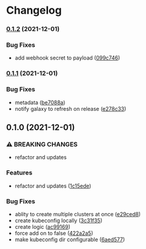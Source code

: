 # Changelog

### [0.1.2](https://www.github.com/kameshsampath/ansible-role-minikube/compare/v0.1.1...v0.1.2) (2021-12-01)


### Bug Fixes

* add webhook secret to payload ([099c746](https://www.github.com/kameshsampath/ansible-role-minikube/commit/099c746d92449cb884cc9678c14edbd1861d89e8))

### [0.1.1](https://www.github.com/kameshsampath/ansible-role-minikube/compare/v0.1.0...v0.1.1) (2021-12-01)


### Bug Fixes

* metadata ([be7088a](https://www.github.com/kameshsampath/ansible-role-minikube/commit/be7088aaeb3167bdb8898d0ebabba0a479ad5323))
* notify galaxy to refresh on release ([e278c33](https://www.github.com/kameshsampath/ansible-role-minikube/commit/e278c337af60b3a7e81d27abfe23ec6502eca86e))

## 0.1.0 (2021-12-01)


### ⚠ BREAKING CHANGES

* refactor and updates

### Features

* refactor and updates ([1c15ede](https://www.github.com/kameshsampath/ansible-role-minikube/commit/1c15edece04766f7d97f34cb5ea28d5900fe1495))


### Bug Fixes

* ablity to create multiple clusters at once ([e29ced8](https://www.github.com/kameshsampath/ansible-role-minikube/commit/e29ced815a83cfa899640f9355d46a8bde9dd34e))
* create kubeconfig locally ([3c31f35](https://www.github.com/kameshsampath/ansible-role-minikube/commit/3c31f35378d4c4086728d57d3c242dc2002872c7))
* create logic ([ac99169](https://www.github.com/kameshsampath/ansible-role-minikube/commit/ac991696e3cf938fbffc8c4502e2b1f468c3fb7b))
* force add on to false ([422a2a5](https://www.github.com/kameshsampath/ansible-role-minikube/commit/422a2a55dd10783bb84ce204d440a21ae4051fac))
* make kubeconfig dir configurable ([6aed577](https://www.github.com/kameshsampath/ansible-role-minikube/commit/6aed577d341e2d3626cb3b5919735391a6f2bc55))
